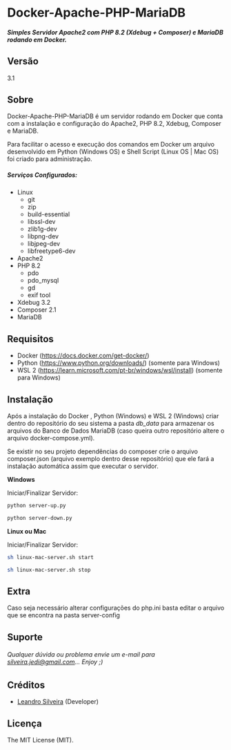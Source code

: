 # Docker-Apache-PHP-MariaDB

##### Simples Servidor Apache2 com PHP 8.2 (Xdebug + Composer) e MariaDB rodando em Docker.

## Versão
3.1

## Sobre

Docker-Apache-PHP-MariaDB é um servidor rodando em Docker que conta com a instalação e configuração do Apache2, PHP 8.2, Xdebug, Composer e MariaDB. 

Para facilitar o acesso e execução dos comandos em Docker um arquivo desenvolvido em Python (Windows OS) e Shell Script (Linux OS | Mac OS) foi criado para administração. 

##### Serviços Configurados:

- Linux
  - git
  - zip
  - build-essential
  - libssl-dev
  - zlib1g-dev
  - libpng-dev
  - libjpeg-dev
  - libfreetype6-dev
- Apache2
- PHP 8.2
  - pdo
  - pdo_mysql
  - gd
  - exif tool
- Xdebug 3.2
- Composer 2.1
- MariaDB

## Requisitos

- Docker (https://docs.docker.com/get-docker/)
- Python (https://www.python.org/downloads/) (somente para Windows)
- WSL 2 (https://learn.microsoft.com/pt-br/windows/wsl/install) (somente para Windows)

## Instalação

Após a instalação do Docker , Python (Windows) e WSL 2 (Windows) criar dentro do repositório do seu sistema a pasta *db_data* para armazenar os arquivos do Banco de Dados MariaDB (caso queira outro repositório altere o arquivo docker-compose.yml).

Se existir no seu projeto dependências do composer crie o arquivo composer.json (arquivo exemplo dentro desse repositório) que ele fará a instalação automática assim que executar o servidor.

**Windows**

Iniciar/Finalizar Servidor:

```bash
python server-up.py
```

```bash
python server-down.py
```

**Linux ou Mac**

Iniciar/Finalizar Servidor:

```bash
sh linux-mac-server.sh start
```

```bash
sh linux-mac-server.sh stop
```

## Extra

Caso seja necessário alterar configurações do php.ini basta editar o arquivo que se encontra na pasta server-config


## Suporte

###### Qualquer dúvida ou problema envie um e-mail para silveira.jedi@gmail.com... Enjoy ;)

## Créditos

- [Leandro Silveira](https://github.com/silveirajedi) (Developer)

## Licença

The MIT License (MIT).